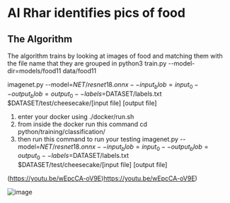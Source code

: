 # AI Rhar identifies pics of food

## The Algorithm

The algorithm trains by looking at images of food and matching them with the file name that they are grouped in
 python3 train.py --model-dir=models/food11 data/food11

imagenet.py --model=$NET/resnet18.onnx --input_blob=input_0 --output_blob=output_0 --labels=$DATASET/labels.txt $DATASET/test/cheesecake/[input file] [output file]



1. enter your docker using ./docker/run.sh
2. from inside the docker run this command cd python/training/classification/
3. then run this command to run your testing imagenet.py --model=$NET/resnet18.onnx --input_blob=input_0 --output_blob=output_0 --labels=$DATASET/labels.txt $DATASET/test/cheesecake/[input file] [output file]

(https://youtu.be/wEpcCA-oV9E)https://youtu.be/wEpcCA-oV9E)

![image](https://github.com/Alpnev/food-identify/assets/141777906/9920d844-55a7-490d-876d-7f6a43bd4924)

